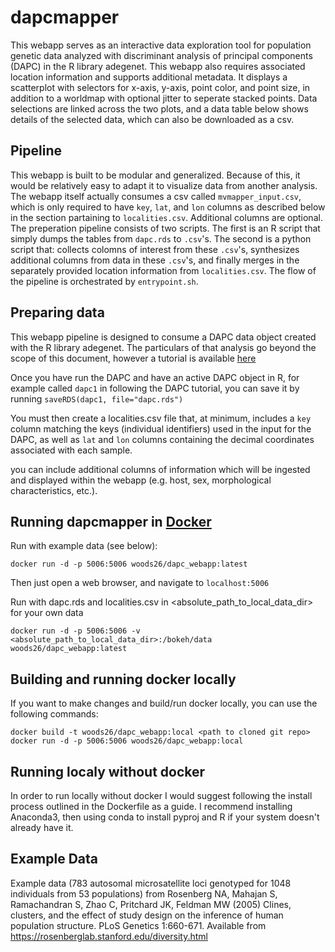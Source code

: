 dapcmapper
===========
This webapp serves as an interactive data exploration tool for population genetic data analyzed with discriminant analysis of principal components (DAPC) in the R library adegenet. This webapp also requires associated location information and supports additional metadata. It displays a scatterplot with selectors for x-axis, y-axis, point color, and point size, in addition to a worldmap with optional jitter to seperate stacked points. Data selections are linked across the two plots, and a data table below shows details of the selected data, which can also be downloaded as a csv.

Pipeline
--------
This webapp is built to be modular and generalized. Because of this, it would be relatively easy to adapt it to visualize data from another analysis. The webapp itself actually consumes a csv called `mvmapper_input.csv`, which is only required to have `key`, `lat`, and `lon` columns as described below in the section partaining to `localities.csv`. Additional columns are optional. The preperation pipeline consists of two scripts. The first is an R script that simply dumps the tables from `dapc.rds` to `.csv`'s. The second is a python script that: collects colomns of interest from these `.csv`'s, synthesizes additional columns from data in these `.csv`'s, and finally merges in the separately provided location information from `localities.csv`. The flow of the pipeline is orchestrated by `entrypoint.sh`.

Preparing data
---------------
This webapp pipeline is designed to consume a DAPC data object created with the R library adegenet. The particulars of that analysis go beyond the scope of this document, however a tutorial is available [here](adegenet.r-forge.r-project.org/files/tutorial-dapc.pdf)

Once you have run the DAPC and have an active DAPC object in R, for example called `dapc1` in following the DAPC tutorial, you can save it by running `saveRDS(dapc1, file="dapc.rds")`

You must then create a localities.csv file that, at minimum, includes a `key` column matching the keys (individual identifiers) used in the input for the DAPC, as well as `lat` and `lon` columns containing the decimal coordinates associated with each sample.

you can include additional columns of information which will be ingested and displayed within the webapp (e.g. host, sex, morphological characteristics, etc.).

Running dapcmapper in [Docker](https://www.docker.com/)
----------------
Run with example data (see below):
```
docker run -d -p 5006:5006 woods26/dapc_webapp:latest
```
Then just open a web browser, and navigate to `localhost:5006`



Run with dapc.rds and localities.csv in <absolute_path_to_local_data_dir> for your own data
```
docker run -d -p 5006:5006 -v <absolute_path_to_local_data_dir>:/bokeh/data woods26/dapc_webapp:latest
```

Building and running docker locally
-----------------------------------
If you want to make changes and build/run docker locally, you can use the following commands:
```
docker build -t woods26/dapc_webapp:local <path to cloned git repo>
docker run -d -p 5006:5006 woods26/dapc_webapp:local
```


Running localy without docker
-----------------------------
In order to run locally without docker I would suggest following the install process outlined in the Dockerfile as a guide. I recommend installing Anaconda3, then using conda to install pyproj and R if your system doesn't already have it.


Example Data
------------
Example data (783 autosomal microsatellite loci genotyped for 1048 individuals from 53 populations) from 
Rosenberg NA, Mahajan S, Ramachandran S, Zhao C, Pritchard JK, Feldman MW (2005) Clines, clusters, and the effect of study design on the inference of human population structure. PLoS Genetics 1:660-671.
Available from <https://rosenberglab.stanford.edu/diversity.html>
